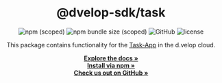 <div align="center">

  <h1>@dvelop-sdk/task</h1>

  <img alt="npm (scoped)" src="https://img.shields.io/npm/v/@dvelop-sdk/task?style=for-the-badge">

  <img alt="npm bundle size (scoped)" src="https://img.shields.io/bundlephobia/min/@dvelop-sdk/task?style=for-the-badge">

  <img alt="GitHub" src="https://img.shields.io/badge/GitHub-dvelop--sdk--node-%23ff0844?logo=github&style=for-the-badge">

  <img alt="license" src="https://img.shields.io/github/license/d-velop/dvelop-sdk-node?style=for-the-badge">

  </br>

  <p>This package contains functionality for the <a href="https://developer.d-velop.de/documentation/taskapp/en">Task-App</a> in the d.velop cloud.</p>

  <a href="https://d-velop.github.io/dvelop-sdk-node/modules/task.html"><strong>Explore the docs »</strong></a>
  </br>
  <a href="https://www.npmjs.com/package/@dvelop-sdk/task"><strong>Install via npm »</strong></a>
  </br>
  <a href="https://github.com/d-velop/dvelop-sdk-node"><strong>Check us out on GitHub »</strong></a>

</div>
